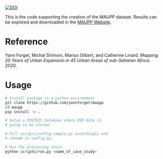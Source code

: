 [![DOI](https://zenodo.org/badge/157991272.svg)](https://zenodo.org/badge/latestdoi/157991272)

This is the code supporting the creation of the MAUPP dataset. Results can be explored and downloaded in the [MAUPP Website](https://maupp.ulb.ac.be/page/wp1results/).

Reference
=========

Yann Forget, Michal Shimoni, Marius Gilbert, and Catherine Linard. *Mapping 20 Years of Urban Expansion in 45 Urban Areas of sub-Saharan Africa*. 2020.

Usage
=====

``` bash
# Install package in a python environment
git clone https://github.com/yannforget/maupp
cd maupp
pip install -e .

# Setup a POSTGIS database where OSM data is
# going to be stored.

# Fill scripts/config.sample.py accordingly and
# rename it config.py.

# Run the processing chain
python scripts/run.py <name_of_case_study>
```
